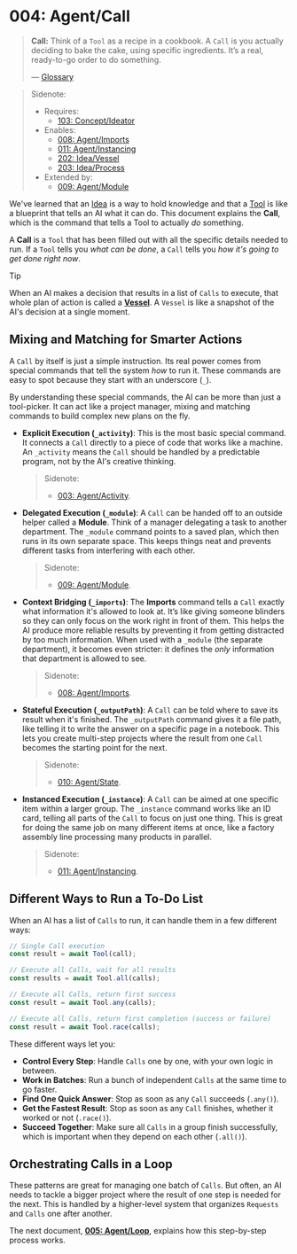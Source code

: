 # 004: Agent/Call

> **Call:** Think of a `Tool` as a recipe in a cookbook. A `Call` is you actually deciding to bake the cake, using specific ingredients. It’s a real, ready-to-go order to do something.
>
> — [Glossary](./000_glossary.md)

> Sidenote:
> - Requires:
>   - [103: Concept/Ideator](./103_concept_ideator.md)
> - Enables:
>   - [008: Agent/Imports](./008_agent_imports.md)
>   - [011: Agent/Instancing](./011_agent_instancing.md)
>   - [202: Idea/Vessel](./202_idea_vessel.md)
>   - [203: Idea/Process](./203_idea_process.md)
> - Extended by:
>   - [009: Agent/Module](./009_agent_module.md)

We've learned that an [Idea](./101_concept_idea.md) is a way to hold knowledge and that a [Tool](./002_agent_tool.md) is like a blueprint that tells an AI what it can do. This document explains the **Call**, which is the command that tells a Tool to actually *do* something.

A **Call** is a `Tool` that has been filled out with all the specific details needed to run. If a `Tool` tells you *what can be done*, a `Call` tells you *how it's going to get done right now*.

> [!TIP]
> When an AI makes a decision that results in a list of `Calls` to execute, that whole plan of action is called a **[Vessel](./202_idea_vessel.md)**. A `Vessel` is like a snapshot of the AI's decision at a single moment.

## Mixing and Matching for Smarter Actions

A `Call` by itself is just a simple instruction. Its real power comes from special commands that tell the system *how* to run it. These commands are easy to spot because they start with an underscore (`_`).

By understanding these special commands, the AI can be more than just a tool-picker. It can act like a project manager, mixing and matching commands to build complex new plans on the fly.

- **Explicit Execution (`_activity`)**: This is the most basic special command. It connects a `Call` directly to a piece of code that works like a machine. An `_activity` means the `Call` should be handled by a predictable program, not by the AI's creative thinking.

  > Sidenote:
  > - [003: Agent/Activity](./003_agent_activity.md).

- **Delegated Execution (`_module`)**: A `Call` can be handed off to an outside helper called a **Module**. Think of a manager delegating a task to another department. The `_module` command points to a saved plan, which then runs in its own separate space. This keeps things neat and prevents different tasks from interfering with each other.

  > Sidenote:
  > - [009: Agent/Module](./009_agent_module.md).

- **Context Bridging (`_imports`)**: The **Imports** command tells a `Call` exactly what information it's allowed to look at. It’s like giving someone blinders so they can only focus on the work right in front of them. This helps the AI produce more reliable results by preventing it from getting distracted by too much information. When used with a `_module` (the separate department), it becomes even stricter: it defines the *only* information that department is allowed to see.

  > Sidenote:
  > - [008: Agent/Imports](./008_agent_imports.md).

- **Stateful Execution (`_outputPath`)**: A `Call` can be told where to save its result when it's finished. The `_outputPath` command gives it a file path, like telling it to write the answer on a specific page in a notebook. This lets you create multi-step projects where the result from one `Call` becomes the starting point for the next.

  > Sidenote:
  > - [010: Agent/State](./010_agent_state.md).

- **Instanced Execution (`_instance`)**: A `Call` can be aimed at one specific item within a larger group. The `_instance` command works like an ID card, telling all parts of the `Call` to focus on just one thing. This is great for doing the same job on many different items at once, like a factory assembly line processing many products in parallel.
  > Sidenote:
  > - [011: Agent/Instancing](./011_agent_instancing.md).

## Different Ways to Run a To-Do List

When an AI has a list of `Calls` to run, it can handle them in a few different ways:

```typescript
// Single Call execution
const result = await Tool(call);

// Execute all Calls, wait for all results
const results = await Tool.all(calls);

// Execute all Calls, return first success
const result = await Tool.any(calls);

// Execute all Calls, return first completion (success or failure)
const result = await Tool.race(calls);
```

These different ways let you:

- **Control Every Step**: Handle `Calls` one by one, with your own logic in between.
- **Work in Batches**: Run a bunch of independent `Calls` at the same time to go faster.
- **Find One Quick Answer**: Stop as soon as any `Call` succeeds (`.any()`).
- **Get the Fastest Result**: Stop as soon as any `Call` finishes, whether it worked or not (`.race()`).
- **Succeed Together**: Make sure all `Calls` in a group finish successfully, which is important when they depend on each other (`.all()`).

## Orchestrating Calls in a Loop

These patterns are great for managing one batch of `Calls`. But often, an AI needs to tackle a bigger project where the result of one step is needed for the next. This is handled by a higher-level system that organizes `Requests` and `Calls` one after another.

The next document, **[005: Agent/Loop](./005_agent_loop.md)**, explains how this step-by-step process works.